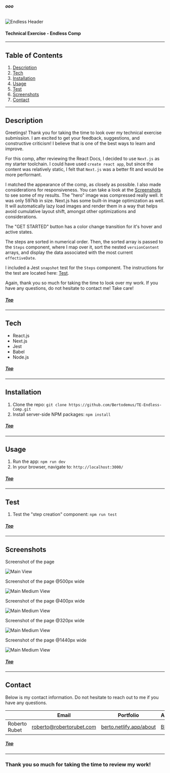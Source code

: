 ###### **ooo**

![Endless Header](readme_assets/logo-endless.png) 

#### **Technical Exercise - Endless Comp** 

---

## **Table of Contents**

1. [Description](#Description)
1. [Tech](#Tech)
1. [Installation](#Installation)
1. [Usage](#Usage)
1. [Test](#Test)
1. [Screenshots](#Screenshots)
1. [Contact](#Contact)

---

## **Description**

Greetings! Thank you for taking the time to look over my technical exercise submission. I am excited to get your feedback, suggestions, and constructive criticism! I believe that is one of the best ways to learn and improve.

For this comp, after reviewing the React Docs, I decided to use `Next.js` as my starter toolchain. I could have used `create react app`, but since the content was relatively static, I felt that `Next.js` was a better fit and would be more performant.

I matched the appearance of the comp, as closely as possible. I also made considerations for responsiveness. You can take a look at the [Screenshots](#Screenshots) to see some of my results. The "hero" image was compressed really well. It was only 597kb in size. Next.js has some built-in image optimization as well. It will automatically lazy load images and render them in a way that helps avoid cumulative layout shift, amongst other optimizations and considerations.

The "GET STARTED" button has a color change transition for it's hover and active states.

The steps are sorted in numerical order. Then, the sorted array is passed to the `Steps` component, where I map over it, sort the nested `versionContent` arrays, and display the data associated with the most current `effectiveDate`.

I included a Jest `snapshot` test for the `Steps` component. The instructions for the test are located here: [Test](#Test).

Again, thank you so much for taking the time to look over my work. If you have any questions, do not hesitate to contact me! Take care!


##### [Top](#ooo)
---

## **Tech**

- React.js
- Next.js
- Jest
- Babel
- Node.js

##### [Top](#ooo)
---

## **Installation**

1. Clone the repo: `git clone https://github.com/Bertodemus/TE-Endless-Comp.git`
2. Install server-side NPM packages: `npm install`

##### [Top](#ooo)
---

## **Usage**

1. Run the app: `npm run dev`
1. In your browser, navigate to: `http://localhost:3000/`

##### [Top](#ooo)
---

## **Test**

1. Test the "step creation" component: `npm run test`

##### [Top](#ooo)
---

## **Screenshots**

Screenshot of the page

![Main View](readme_assets/main.png)


Screenshot of the page @500px wide

![Main Medium View](readme_assets/main_med.png)

Screenshot of the page @400px wide

![Main Medium View](readme_assets/main_small_400.png)

Screenshot of the page @320px wide

![Main Medium View](readme_assets/main_small_320.png)

Screenshot of the page @1440px wide

![Main Medium View](readme_assets/main_large.png)

##### [Top](#ooo)
---

## **Contact**

Below is my contact information. Do not hesitate to reach out to me if you have any questions.

|                | Email                    | Portfolio                                                   | Artwork                                       |
| -------------- | ------------------------ | ------------------------------------------------------------| --------------------------------------------- |
| Roberto Rubet  | roberto@robertorubet.com | [berto.netlify.app/about](https://berto.netlify.app/about)  | [BERTO!](https://www.robertorubet.com/)       |

##### [Top](#ooo)
---

### Thank you so much for taking the time to review my work!
